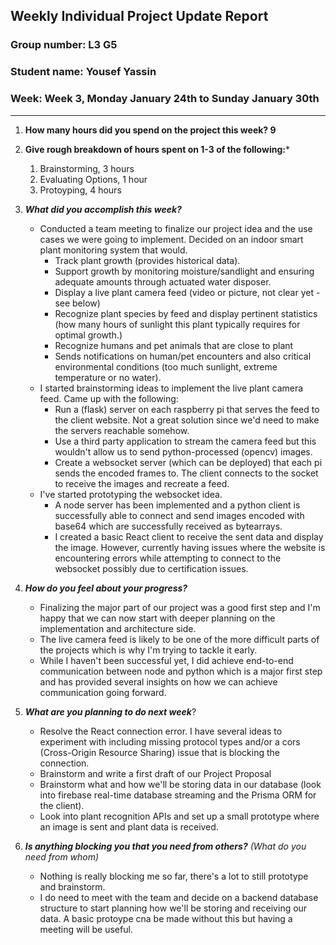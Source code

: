 ## Weekly Individual Project Update Report
### Group number: L3 **G5**
### Student name: Yousef Yassin
### Week: Week 3, Monday January 24th to Sunday January 30th
___
1. **How many hours did you spend on the project this week? 9**

2. **Give rough breakdown of hours spent on 1-3 of the following:***
   1. Brainstorming, 3 hours
   2. Evaluating Options, 1 hour
   3. Protoyping, 4 hours
   
3. ***What did you accomplish this week?***
     - Conducted a team meeting to finalize our project idea and the use cases we were going to implement. Decided on an indoor smart plant monitoring system that would.
       -  Track plant growth (provides historical data).
       -  Support growth by monitoring moisture/sandlight and ensuring adequate amounts through actuated water disposer. 
       -  Display a live plant camera feed (video or picture, not clear yet - see below)
       -  Recognize plant species by feed and display pertinent statistics (how many hours of sunlight this plant typically requires for optimal growth.)
       -  Recognize humans and pet animals that are close to plant
       -  Sends notifications on human/pet encounters and also critical environmental conditions (too much sunlight, extreme temperature or no water).
     - I started brainstorming ideas to implement the live plant camera feed. Came up with the following:
       - Run a (flask) server on each raspberry pi that serves the feed to the client website. Not a great solution since we'd need to make the servers reachable somehow.
       - Use a third party application to stream the camera feed but this wouldn't allow us to send python-processed (opencv) images.
       - Create a websocket server (which can be deployed) that each pi sends the encoded frames to. The client connects to the socket to receive the images and recreate a feed.
     - I've started prototyping the websocket idea.
       - A node server has been implemented and a python client is successfully able to connect and send images encoded with base64 which are successfully received as bytearrays.
       - I created a basic React client to receive the sent data and display the image. However, currently having issues where the website is encountering errors while attempting to connect to the websocket possibly due to certification issues.
  
4. ***How do you feel about your progress?*** 
     - Finalizing the major part of our project was a good first step and I'm happy that we can now start with deeper planning on the implementation and architecture side.
     - The live camera feed is likely to be one of the more difficult parts of the projects which is why I'm trying to tackle it early.
     - While I haven't been successful yet, I did achieve end-to-end communication between node and python which is a major first step and has provided several insights on how we can achieve communication going forward.
  
5. ***What are you planning to do next week***? 
     - Resolve the React connection error. I have several ideas to experiment with including missing protocol types and/or a cors (Cross-Origin Resource Sharing) issue that is blocking the connection. 
     - Brainstorm and write a first draft of our Project Proposal
     - Brainstorm what and how we'll be storing data in our database (look into firebase real-time database streaming and the Prisma ORM for the client).
     - Look into plant recognition APIs and set up a small prototype where an image is sent and plant data is received.
  
6. ***Is anything blocking you that you need from others?*** _(What do you need from whom)_
     - Nothing is really blocking me so far, there's a lot to still prototype and brainstorm.
     - I do need to meet with the team and decide on a backend database structure to start planning how we'll be storing and receiving our data. A basic protoype cna be made without this but having a meeting will be useful.